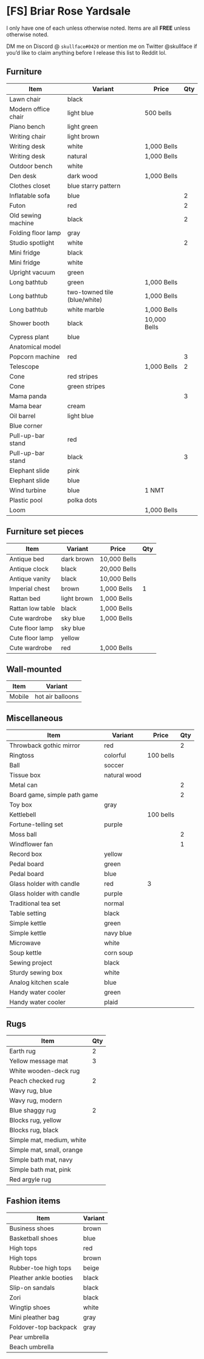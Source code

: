 # [FS] Briar Rose Yardsale

I only have one of each unless otherwise noted.
Items are all **FREE** unless otherwise noted.

DM me on Discord @ `skullface#0420` or mention me on Twitter @skullface if you’d like to claim anything before I release this list to Reddit lol.

## Furniture 
| Item | Variant | Price | Qty |
| --- | --- | --- | --- |
| Lawn chair | black | | |
| Modern office chair | light blue | 500 bells | |
| Piano bench | light green | | |
| Writing chair | light brown | | |
| Writing desk | white | 1,000 Bells | |
| Writing desk | natural | 1,000 Bells | |
| Outdoor bench | white | | |
| Den desk | dark wood | 1,000 Bells | |
| Clothes closet | blue starry pattern | | |
| Inflatable sofa | blue | | 2 |
| Futon | red | | 2 |
| Old sewing machine | black | | 2 |
| Folding floor lamp | gray | | |
| Studio spotlight | white | | 2 |
| Mini fridge | black | | |
| Mini fridge | white | | |
| Upright vacuum | green | | | 
| Long bathtub | green | 1,000 Bells | | 
| Long bathtub | two-towned tile (blue/white) | 1,000 Bells | | 
| Long bathtub | white marble | 1,000 Bells | | 
| Shower booth | black | 10,000 Bells | | 
| Cypress plant | blue | | | 
| Anatomical model | | | | 
| Popcorn machine | red | | 3 | 
| Telescope | | 1,000 Bells | 2 | 
| Cone | red stripes | | |  
| Cone | green stripes | | | 
| Mama panda | | | 3 | 
| Mama bear | cream | | | 
| Oil barrel | light blue | | 
| Blue corner | | | | 
| Pull-up-bar stand | red | | | 
| Pull-up-bar stand | black | | 3 | 
| Elephant slide | pink | | | 
| Elephant slide | blue | | | 
| Wind turbine | blue | 1 NMT | | 
| Plastic pool | polka dots | | | 
| Loom | | 1,000 Bells | | 

## Furniture set pieces
| Item | Variant | Price | Qty |
| --- | --- | --- | --- |
| Antique bed | dark brown | 10,000 Bells |  | 
| Antique clock | black | 20,000 Bells | |
| Antique vanity | black | 10,000 Bells | | 
| Imperial chest | brown | 1,000 Bells | 1 |
| Rattan bed | light brown | 1,000 Bells | |
| Rattan low table | black | 1,000 Bells | |
| Cute wardrobe | sky blue | 1,000 Bells | |
| Cute floor lamp | sky blue | | |
| Cute floor lamp | yellow | | |
| Cute wardrobe | red | 1,000 Bells | |

## Wall-mounted 
| Item | Variant | 
| --- | --- | 
| Mobile | hot air balloons |

## Miscellaneous
| Item | Variant | Price | Qty |
| --- | --- | --- | --- |
| Throwback gothic mirror | red | | 2 |
| Ringtoss | colorful | 100 bells | |
| Ball | soccer | | |
| Tissue box | natural wood | | |
| Metal can | | | 2 |
| Board game, simple path game | | | 2 |
| Toy box | gray | | |
| Kettlebell | | 100 bells | |
| Fortune-telling set | purple | |
| Moss ball | | | 2 |
| Windflower fan | | | 1 |
| Record box | yellow | | |
| Pedal board | green | | |
| Pedal board | blue | | |
| Glass holder with candle | red | 3 |
| Glass holder with candle | purple | |
| Traditional tea set | normal | |
| Table setting | black | | |
| Simple kettle | green  | | |
| Simple kettle | navy blue | | |
| Microwave | white | | |
| Soup kettle | corn soup | |
| Sewing project | black  | | |
| Sturdy sewing box | white | | |
| Analog kitchen scale | blue | | |
| Handy water cooler | green | | |
| Handy water cooler | plaid | | |

## Rugs
| Item | Qty |
| --- | --- | 
| Earth rug | 2 |
| Yellow message  mat | 3 |
| White wooden-deck rug | |
| Peach checked rug | 2 | 
| Wavy rug, blue | | 
| Wavy rug, modern | |
| Blue shaggy rug | 2 |
| Blocks rug, yellow | |
| Blocks rug, black | |
| Simple mat, medium, white | |
| Simple mat, small, orange | |
| Simple bath mat, navy | |
| Simple bath mat, pink | |
| Red argyle rug | |

## Fashion items
| Item | Variant |
| --- | --- | 
| Business shoes | brown |
| Basketball shoes | blue | 
| High tops | red | 
| High tops | brown | 
| Rubber-toe high tops | beige |
| Pleather ankle booties | black |
| Slip-on sandals | black |
| Zori | black | 
| Wingtip shoes | white | 
| Mini pleather bag | gray | 
| Foldover-top backpack | gray | 
| Pear umbrella | |
| Beach umbrella | |
